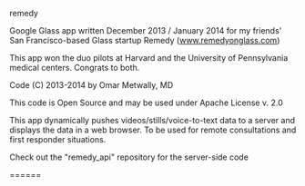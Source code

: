 remedy

Google Glass app written December 2013 / January 2014 for 
my friends' San Francisco-based Glass startup Remedy
(www.remedyonglass.com)

This app won the duo pilots at Harvard and the 
University of Pennsylvania medical centers. Congrats to both.

Code (C) 2013-2014 by Omar Metwally, MD

This code is Open Source and may be used under 
Apache License v. 2.0

This app dynamically pushes videos/stills/voice-to-text data 
to a server and displays the data in a web browser. To be used 
for remote consultations and first responder situations.

Check out the "remedy_api" repository for the server-side code


======
